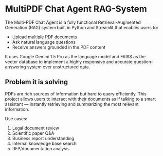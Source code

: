# MultiPDF Chat Agent RAG-System

The Multi-PDF Chat Agent is a fully functional Retrieval-Augmented Generation (RAG) system built in Python and Streamlit that enables users to:

- Upload multiple PDF documents
- Ask natural language questions
- Receive answers grounded in the PDF content

It uses Google Gemini 1.5 Pro as the language model and FAISS as the vector database to implement a highly responsive and accurate question-answering system over unstructured data.

## Problem it is solving 
PDFs are rich sources of information but hard to query efficiently. This project allows users to interact with their documents as if talking to a smart assistant — instantly retrieving and summarizing the most relevant information.

Use cases:
1. Legal document review
2. Scientific paper Q&A
3. Business report understanding
4. Internal knowledge base search
5. RFP/documentation analysis
